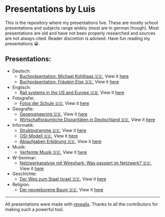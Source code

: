 # Presentations by Luis

This is the repository where my presentations live. These are mostly school presentations and subjects range widely (most are in german though). Most presentations are old and have not been properly researched and sources are not always cited. Reader discretion is advised. Have fun reading my presentations 😀.

## Presentations:

* Deutsch:
	* [Buchpräsentation: Michael Kohlhaas 🇩🇪](https://github.com/baulusdev/presentations/tree/main/deutsch/michael-kohlhaas/), View it [here](https://baulusdev.github.io/presentations/deutsch/michael-kohlhaas/)
	* [Buchpräsentation: Fräulein Else 🇩🇪](https://github.com/baulusdev/presentations/tree/main/deutsch/fraeulein-else/), View it [here](https://baulusdev.github.io/presentations/deutsch/fraeulein-else/)
* Englisch:
	* [Rail systems in the US and Europe 🇬🇧](https://github.com/baulusdev/presentations/tree/main/englisch/rail-systems/), View it [here](https://baulusdev.github.io/presentations/englisch/rail-systems/)
* Fotografie:
	* [Fotos der Schule 🇩🇪](https://github.com/baulusdev/presentations/tree/main/fotografie/foto-praesentation/), View it [here](https://baulusdev.github.io/presentations/fotografie/foto-praesentation/)
* Geografie:
	* [Geoengineering 🇩🇪](https://github.com/baulusdev/presentations/tree/main/geografie/geoengineering/), View it [here](https://baulusdev.github.io/presentations/geografie/geoengineering/)
	* [Wirtschaftsräumliche Disparitäten in Deutschland 🇩🇪](https://github.com/baulusdev/presentations/tree/main/geografie/deutschland-disparitaeten/), View it [here](https://baulusdev.github.io/presentations/geografie/deutschland-disparitaeten/)
* Informatik:
	* [Struktogramme 🇩🇪](https://github.com/baulusdev/presentations/tree/main/informatik/struktogramme/), View it [here](https://baulusdev.github.io/presentations/informatik/struktogramme/)
	* [OSI-Modell 🇩🇪](https://github.com/baulusdev/presentations/tree/main/informatik/osi-modell/), View it [here](https://baulusdev.github.io/presentations/informatik/osi-modell/)
	* [Abiaufgaben Erklärung 🇩🇪](https://github.com/baulusdev/presentations/tree/main/informatik/abiaufgaben-erklaerung/), View it [here](https://baulusdev.github.io/presentations/informatik/abiaufgaben-erklaerung/)
* Musik:
	* [Verfemte Musik 🇩🇪](https://github.com/baulusdev/presentations/tree/main/musik/verfemte-musik), View it [here](https://baulusdev.github.io/presentations/musik/verfemte-musik/)
* W-Seminar:
	* [Netzwerkanalyse mit Wireshark: Was passiert im Netzwerk? 🇩🇪](https://github.com/baulusdev/presentations/tree/main/w-seminar/), View it [here](https://baulusdev.github.io/presentations/w-seminar/)
* Geschichte:
	* [Der Weg zum Staat Israel 🇩🇪](https://github.com/baulusdev/presentations/tree/main/geschichte/israel/), View it [here](https://baulusdev.github.io/presentations/geschichte/israel/)
* Religion:
	* [Der neugeborene Baum 🇩🇪](https://github.com/baulusdev/presentations/tree/main/religion/kinderbuch/), View it [here](https://baulusdev.github.io/presentations/religion/kinderbuch/)


***

All presentations were made with [revealjs](https://github.com/hakimel/reveal.js/). Thanks to all the contributors for making such a powerful tool. 






